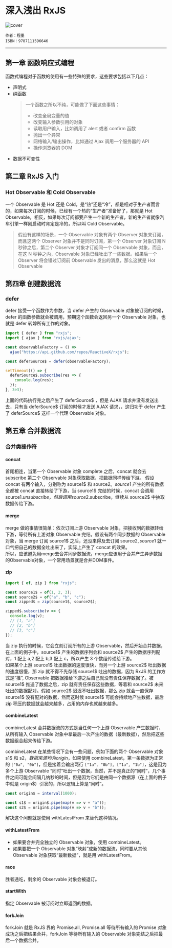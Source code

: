 # 深入浅出 RxJS

![cover](https://rescdn.qqmail.com/weread/cover/890/933890/t6_933890.jpg)

    作者：程墨
    ISBN：9787111596646

***

## 第一章 函数响应式编程

函数式编程对于函数的使用有一些特殊的要求，这些要求包括以下几点：
  - 声明式
  - 纯函数
    > 一个函数之所以不纯，可能做了下面这些事情：
    > - 改变全局变量的值
    > - 改变输入参数引用的对象
    > - 读取用户输入，比如调用了 alert 或者 confirm 函数
    > - 抛出一个异常
    > - 网络输入/输出操作，比如通过 Ajax 调用一个服务器的 API
    > - 操作浏览器的 DOM
  - 数据不可变性

## 第二章 RxJS 入门

### Hot Observable 和 Cold Observable

一个 Observable 是 Hot 还是 Cold，是“热”还是“冷”，都是相对于生产者而言的，如果每次订阅的时候，已经有一个热的“生产者”准备好了，那就是 Hot Observable，相反，如果每次订阅都要产生一个新的生产者，新的生产者就像汽车引擎一样刚启动时肯定是冷的，所以叫 Cold Observable。
> 假设有这样的场景，一个 Observable 对象有两个 Observer 对象来订阅，而且这两个 Observer 对象并不是同时订阅，第一个 Observer 对象订阅 N 秒钟之后，第二个 Observer 对象才订阅同一个 Observable 对象，而且，在这 N 秒钟之内，Observable 对象已经吐出了一些数据。如果后一个 Observer 将会错过订阅前 Observable 发出的消息，那么这就是 Hot Observable

## 第四章 创建数据流

### defer

defer 接受一个函数作为参数，当 defer 产生的 Observable 对象被订阅的时候，defer 的函数参数就会被调用，预期这个函数会返回另一个 Observable 对象，也就是 defer 转嫁所有工作的对象。

``` js
import { defer } from "rxjs";
import { ajax } from "rxjs/ajax";

const observableFactory = () =>
  ajax("https://api.github.com/repos/ReactiveX/rxjs");

const deferSource$ = defer(observableFactory);

setTimeout(() => {
  deferSource$.subscribe(res => {
    console.log(res);
  });
}, 3e3);
```

上面的代码执行完之后产生了 deferSource$ ，但是 AJAX 请求并没有发送出去，只有当 deferSource$ 订阅的时候才发送 AJAX 请求，，这归功于 defer 产生了 deferSource$ 这样一个代理 Observable 对象。

## 第五章 合并数据流

### 合并类操作符

#### concat

首尾相连，当第一个 Observable 对象 complete 之后，concat 就会去 subscribe 第二个 Observable 对象获取数据，把数据同样传给下游。
假设 concat 有两个输入，分别称为 source1$ 和 source2$。source1$ 产生的所有数据全都被 concat 直接转给了下游，当 source1$ 完结的时候，concat 会调用 source1$.unsubscribe，然后调用 source2$.subscribe，继续从 source2$ 中抽取数据传给下游。

#### merge

merge 做的事情很简单：依次订阅上游 Observable 对象，把接收到的数据转给下游，等待所有上游对象 Observable 完结。假设有两个同步数据的 Observable 对象，当 merge 订阅 source1$ 之后，还没来得及去订阅 source2$, source1$ 就一口气把自己的数据全吐出来了，实际上产生了 concat 的效果。  
所以，应该避免用merge去合并同步数据流，merge应该用于合并产生异步数据的Observable对象，一个常用场景就是合并DOM事件。

#### zip

```js
import { of, zip } from "rxjs";

const source1$ = of(1, 2, 3);
const source2$ = of("a", "b", "c");
const zipped$ = zip(source1$, source2$);

zipped$.subscribe(v => {
  console.log(v);
  // [1, "a"]
  // [2, "b"]
  // [3, "c"]
});
```

当 zip 执行的时候，它会立刻订阅所有的上游 Observable，然后开始合并数据，在上面的例子中，source1$ 产生的数据序列会和 source2$ 产生的数据序列配对，1 配上 a,2 配上 b,3 配上 c，所以产生 3 个数组传递给下游。  
如果某个上游 source1$ 吐出数据的速度很快，而另一个上游 source2$ 吐出数据的速度很慢，那 zip 就不得不先存储 source1$ 吐出的数据，因为 RxJS 的工作方式是“推”, Observable 把数据推给下游之后自己就没有责任保存数据了。被 source1$ 推送了数据之后，zip 就有责任保存这些数据，等着和 source2$ 未来吐出的数据配对。假如 source2$ 迟迟不吐出数据，那么 zip 就会一直保存 source1$ 没有配对的数据，然而这时候 source1$ 可能会持续地产生数据，最后 zip 积压的数据就会越来越多，占用的内存也就越来越多。

#### combineLatest

combineLatest 合并数据流的方式是当任何一个上游 Observable 产生数据时，从所有输入 Observable 对象中拿最后一次产生的数据（最新数据），然后把这些数据组合起来传给下游。

combineLatest 在某些情况下会有一些问题，例如下面的两个 Observable 对象 s1$ 和 s2$，数据来源均为 origin$，如果使用 combineLatest，第一条数据为正常的 `["0a", "0b"]`，但是接着会输出两行 `["1a", "0b"], ["1a", "1b"]`，这是因为多个上游 Observable “同时”吐出一个数据，当然，并不是真正的“同时”，几个事件之间可能会间隔几纳秒的时间，但是因为它们是由同一个数据源（在上面的例子中就是 origin$）引发的，所以逻辑上算是“同时”。
```js
const origin$ = interval(1000);

const s1$ = origin$.pipe(map(v => v + "a"));
const s2$ = origin$.pipe(map(v => v + "b"));
```
解决这个问题就是使用 withLatestFrom 来替代这种情况。

#### withLatestFrom

- 如果要合并完全独立的 Observable 对象，使用 combineLatest。
- 如果要把一个 Observable 对象“映射”成新的数据流，同时要从其他 Observable 对象获取“最新数据”，就是用 withLatestFrom。

#### race

胜者通吃，剩余的 Observable 对象会被退订。

#### startWith

指定 Observable 被订阅时立即返回的数据。

#### forkJoin

forkJoin 就是 RxJS 界的 Promise.all, Promise.all 等待所有输入的 Promise 对象成功之后把结果合并，forkJoin 等待所有输入的 Observable 对象完结之后把最后一个数据合并。

